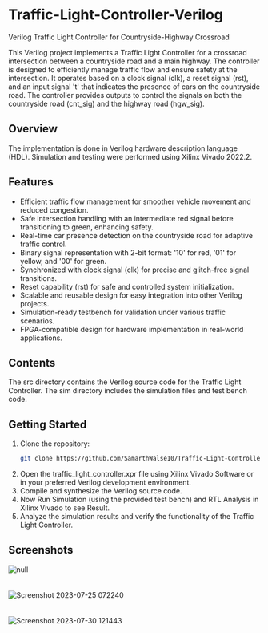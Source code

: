 # Traffic-Light-Controller-Verilog
Verilog Traffic Light Controller for Countryside-Highway Crossroad

This Verilog project implements a Traffic Light Controller for a crossroad intersection between a countryside road and a main highway. 
The controller is designed to efficiently manage traffic flow and ensure safety at the intersection. It operates based on a clock signal (clk), a reset signal (rst), and an input signal 't' that indicates the presence of cars on the countryside road. 
The controller provides outputs to control the signals on both the countryside road (cnt_sig) and the highway road (hgw_sig).
## Overview
The implementation is done in Verilog hardware description language (HDL). 
Simulation and testing were performed using Xilinx Vivado 2022.2.
## Features
- Efficient traffic flow management for smoother vehicle movement and reduced congestion.
- Safe intersection handling with an intermediate red signal before transitioning to green, enhancing safety.
- Real-time car presence detection on the countryside road for adaptive traffic control.
- Binary signal representation with 2-bit format: '10' for red, '01' for yellow, and '00' for green.
- Synchronized with clock signal (clk) for precise and glitch-free signal transitions.
- Reset capability (rst) for safe and controlled system initialization.
- Scalable and reusable design for easy integration into other Verilog projects.
- Simulation-ready testbench for validation under various traffic scenarios.
- FPGA-compatible design for hardware implementation in real-world applications.
## Contents
The src directory contains the Verilog source code for the Traffic Light Controller. The sim directory includes the simulation files and test bench code.
## Getting Started
1. Clone the repository:
   ```bash
   git clone https://github.com/SamarthWalse10/Traffic-Light-Controller-Verilog.git
2. Open the traffic_light_controller.xpr file using Xilinx Vivado Software or in your preferred Verilog development environment.
3. Compile and synthesize the Verilog source code.
4. Now Run Simulation (using the provided test bench) and RTL Analysis in Xilinx Vivado to see Result.
5. Analyze the simulation results and verify the functionality of the Traffic Light Controller.
## Screenshots
![null](https://github.com/SamarthWalse10/Traffic-Light-Controller-Verilog/assets/125689593/fb14ab64-beb5-47c1-b874-df86ffe97c9a)
<br/><br/><br/>
![Screenshot 2023-07-25 072240](https://github.com/SamarthWalse10/Traffic-Light-Controller-Verilog/assets/125689593/7156fb3d-5d8f-4147-b884-dde5a1f801a3)
<br/><br/><br/>
![Screenshot 2023-07-30 121443](https://github.com/SamarthWalse10/Traffic-Light-Controller-Verilog/assets/125689593/5e712248-e18d-48ad-b9f4-a59a32462424)
